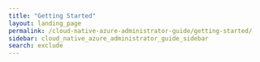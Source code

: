 ```yaml
---
title: "Getting Started"
layout: landing_page
permalink: /cloud-native-azure-administrator-guide/getting-started/
sidebar: cloud_native_azure_administrator_guide_sidebar
search: exclude
---
```

